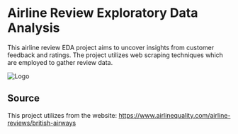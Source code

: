 
# Airline Review Exploratory Data Analysis

This airline review EDA project aims to uncover insights from customer feedback and ratings. The project utilizes web scraping techniques which are employed to gather review data.




![Logo](https://th.bing.com/th/id/R.5643fba8bed1a2eeda244d7e3d1727d6?rik=t8ZwQmjC7MPv%2fg&riu=http%3a%2f%2fairplanes.itsabouttravelling.com%2fwp-content%2fuploads%2f2017%2f08%2fg-viie-british-airways-boeing-777-200er-04.jpg&ehk=P9Q2dCe%2f%2fXiswBO%2fedjv3okLuIPd9yBbWLoOe%2btg6cs%3d&risl=1&pid=ImgRaw&r=0)


## Source

This project utilizes from the website: https://www.airlinequality.com/airline-reviews/british-airways